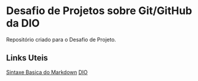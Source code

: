 # Desafio  de Projetos sobre Git/GitHub da DIO
Repositório criado para o Desafio de Projeto.

## Links Uteis
[Sintaxe Basica do Markdown](https://www.markdownguide.org/basic-syntax/)
[DIO](web.dio.me)